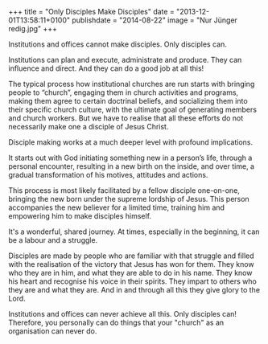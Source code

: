 +++
title = "Only Disciples Make Disciples"
date = "2013-12-01T13:58:11+0100"
publishdate = "2014-08-22"
image = "Nur Jünger redig.jpg"
+++

Institutions and offices cannot make disciples. Only disciples can.

Institutions can plan and execute, administrate and produce. They can influence and direct. And they can do a good job at all this!

The typical process how institutional churches are run starts with bringing people to “church”, engaging them in church activities and programs, making them agree to certain doctrinal beliefs, and socializing them into their specific church culture, with the ultimate goal of generating members and church workers. But we have to realise that all these efforts do not necessarily make one a disciple of Jesus Christ.

Disciple making works at a much deeper level with profound implications.

It starts out with God initiating something new in a person’s life, through a personal encounter, resulting in a new birth on the inside, and over time, a gradual transformation of his motives, attitudes and actions.

This process is most likely facilitated by a fellow disciple one-on-one, bringing the new born under the supreme lordship of Jesus. This person accompanies the new believer for a limited time, training him and empowering him to make disciples himself.

It's a wonderful, shared journey. At times, especially in the beginning, it can be a labour and a struggle. 

Disciples are made by people who are familiar with that struggle and filled with the realisation of the victory that Jesus has won for them. They know who they are in him, and what they are able to do in his name. They know his heart and recognise his voice in their spirits. They impart to others who they are and what they are. And in and through all this they give glory to the Lord.

Institutions and offices can never achieve all this. Only disciples can! Therefore, you personally can do things that your "church" as an organisation can never do.
